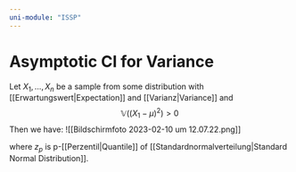 ```yaml
---
uni-module: "ISSP"
---
```


# Asymptotic CI for Variance

Let $X_1, \dots, X_n$ be a sample from some distribution with [[Erwartungswert|Expectation]] and [[Varianz|Variance]] and
$$\mathbb{V}\left(\left(X_1-\mu\right)^2\right)>0$$
Then we have:
![[Bildschirm­foto 2023-02-10 um 12.07.22.png]]

where $z_p$ is p-[[Perzentil|Quantile]] of [[Standardnormalverteilung|Standard Normal Distribution]].
